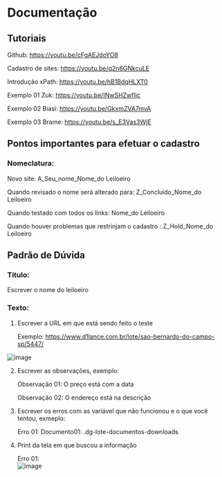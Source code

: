 # Documentação

## Tutoriais
Github: https://youtu.be/cFgAEJdoYO8

Cadastro de sites: https://youtu.be/q2n6GNkcuLE

Introdução xPath: https://youtu.be/hB1BdqHLXT0

Exemplo 01 Zuk: https://youtu.be/INwSHZwfIjc

Exemplo 02 Biasi: https://youtu.be/GkxmZVA7mvA

Exemplo 03 Brame: https://youtu.be/s_E3Vas3WjE


## Pontos importantes para efetuar o cadastro

### Nomeclatura:
Novo site: A_Seu_nome_Nome_do Leiloeiro

Quando revisado o nome será alterado para: Z_Concluído_Nome_do Leiloeiro

Quando testado com todos os links: Nome_do Leiloeiro

Quando houver problemas que restrinjam o cadastro : Z_Hold_Nome_do Leiloeiro

## Padrão de Dúvida

### Título:

Escrever o nome do leiloeiro

### Texto:

1) Escrever a URL em que está sendo feito o teste
    
    Exemplo: https://www.d1lance.com.br/lote/sao-bernardo-do-campo-sp/5447/
    
![image](https://github.com/scorninpc/urbanmove.com.br/assets/137231287/4958736f-da2a-4456-b673-8755014fb208)

2) Escrever as observações, exemplo:

   Observação 01: O preço está com a data

   Observação 02: O endereço está na descrição

4) Escrever os erros com as variável que não funcionou e o que você tentou, exmeplo:
    
   Erro 01: Documento01: .dg-lote-documentos-downloads

5) Print da tela em que buscou a informação

    Erro 01:    
![image](https://github.com/scorninpc/urbanmove.com.br/assets/137231287/9c4d9a49-9dcd-4535-8828-5a9c476fe1f9)


